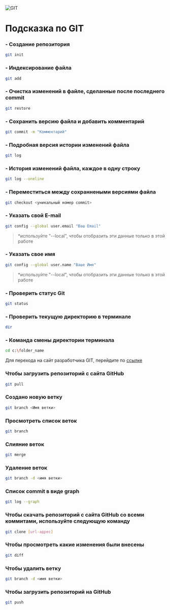 <image src="https://seeklogo.com//images/G/git-logo-F4A93DAA20-seeklogo.com.png" alt="GIT">

# Подсказка по GIT

### - Создание репозитория
```sh
git init
```
### - Индексирование файла
```sh
git add
```
### - Очистка изменений в файле, сделанные после последнего commit
```sh
git restore
```
### - Сохранить версию файла и добавить комментарий
```sh
git commit -m "Комментарий"
```
### - Подробная версия истории изменений файла
```sh
git log
```
### - История изменений файла, каждое в одну строку
```sh
git log --oneline
```
### - Переместиться между сохраннеными версиями файла
```sh
git checkout <уникальный номер commit>
```
### - Указать свой E-mail
```sh
git config --global user.email "Ваш Email"
```
>*используйте "--local", чтобы отобразить эти данные только в этой работе
### - Указать свое имя
```sh
git config --global user.name "Ваше Имя"
```
>*используйте "--local", чтобы отобразить эти данные только в этой работе
### - Проверить статус Git
```sh
git status
```
### - Проверить текущую директорию в терминале
```sh
dir
```
### - Команда смены директории терминала
```sh
cd c:\folder_name
```

Для перехода на сайт разработчика GIT, перейдите по [ссылке](https://git-scm.com "Официальный сайт Git")
### Чтобы загрузить репозиторий с сайта GitHub
```sh
git pull
```
### Создано новую ветку
```sh
git branch <Имя ветки>
```
### Просмотреть список веток
```sh
git branch
```
### Слияние веток
```sh
git merge
```
### Удаление веток
```sh
git branch -d <имя ветки>
```
### Список commit в виде graph
```sh
git log --graph
```
### Чтобы скачать репозиторий с сайта GitHub со всеми коммитами, используйте следующую команду
```sh
git clone [url-адрес]
```
### Чтобы просмотреть какие изменения были внесены
```sh
git diff
```
### Чтобы удалить ветку
```sh
git branch -d <имя ветки>
```
### Чтобы загрузить репозиторий на GitHub
```sh
git push
```
